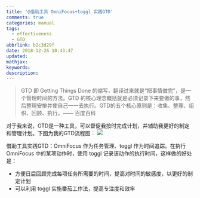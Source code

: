 ```yaml
---
title: '@借助工具 OmniFocus+toggl 实践GTD'
comments: true
categories: manual
tags:
  - effectiveness
  - GTD
abbrlink: b2c3d29f
date: 2018-12-26 10:43:47
updated:
mathjax:    
keywords:
description:
---
```


> GTD 即 Getting Things Done 的缩写，翻译过来就是“把事情做完”，是一个管理时间的方法。GTD 的核心理念概括就是必须记录下来要做的事，然后整理安排并使自己一一去执行。GTD的五个核心原则是：收集、整理、组织、回顾、执行。—— 百度百科

<!--more-->

对于我来说，GTD是一种工具，可以督促我按时完成计划，并辅助我更好的制定和管理计划。下图为我的GTD流程图：
![](http://ipic-markdown.oss-cn-shanghai.aliyuncs.com/blog/t2zix.png)

借助工具实践GTD：OmniFocus 作为任务管理、toggl 作为时间追踪。在执行 OmniFocus 中的某项动作时，使用 toggl 记录该动作的执行时间，这样做的好处是：
- 方便日后回顾完成每项任务所需要的时间，提高对时间的敏感度，以更好的制定计划
- 可以利用 toggl 实施番茄工作法，提高专注度和效率